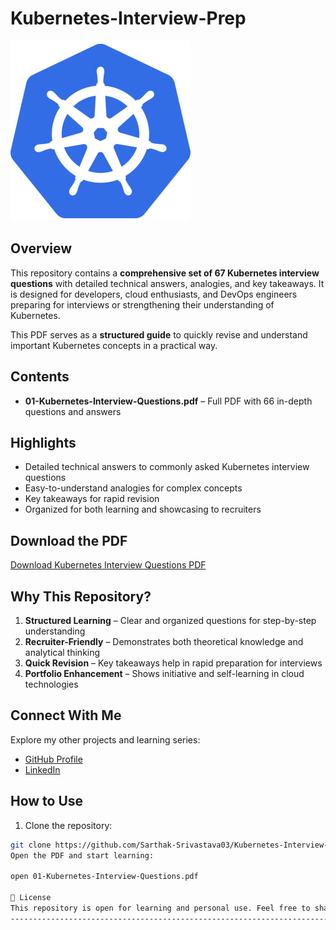 # Kubernetes-Interview-Prep

![Kubernetes Logo](https://raw.githubusercontent.com/github/explore/main/topics/kubernetes/kubernetes.png)

## Overview
This repository contains a **comprehensive set of 67 Kubernetes interview questions** with detailed technical answers, analogies, and key takeaways. It is designed for developers, cloud enthusiasts, and DevOps engineers preparing for interviews or strengthening their understanding of Kubernetes.

This PDF serves as a **structured guide** to quickly revise and understand important Kubernetes concepts in a practical way.

## Contents

- **01-Kubernetes-Interview-Questions.pdf** – Full PDF with 66 in-depth questions and answers  

## Highlights

- Detailed technical answers to commonly asked Kubernetes interview questions  
- Easy-to-understand analogies for complex concepts  
- Key takeaways for rapid revision  
- Organized for both learning and showcasing to recruiters  


## Download the PDF

[Download Kubernetes Interview Questions PDF](./01-Kubernetes-Interview-Questions.pdf)

## Why This Repository?

1. **Structured Learning** – Clear and organized questions for step-by-step understanding  
2. **Recruiter-Friendly** – Demonstrates both theoretical knowledge and analytical thinking  
3. **Quick Revision** – Key takeaways help in rapid preparation for interviews  
4. **Portfolio Enhancement** – Shows initiative and self-learning in cloud technologies  

## Connect With Me
Explore my other projects and learning series:

- [GitHub Profile](https://github.com/Sarthak-Srivastava03/)  
- [LinkedIn](https://www.linkedin.com/in/sarthak-srivastava-developer/)

## How to Use

1. Clone the repository:
```bash
git clone https://github.com/Sarthak-Srivastava03/Kubernetes-Interview-Prep/.git
Open the PDF and start learning:

open 01-Kubernetes-Interview-Questions.pdf

📝 License
This repository is open for learning and personal use. Feel free to share and learn!
--------------------------------------------------------------------------------------*END*----------------------------------------------------------------------------------------
